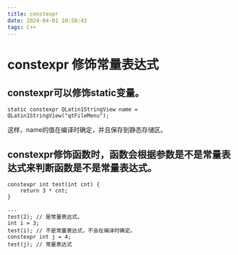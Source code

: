```yaml
---
title: constexpr
date: 2024-04-01 10:58:43
tags: C++
---
```


# constexpr 修饰常量表达式
## constexpr可以修饰static变量。
```
static constexpr QLatin1StringView name = QLatin1StringView("qtFileMenu");
```
这样，name的值在编译时确定，并且保存到静态存储区。
## constexpr修饰函数时，函数会根据参数是不是常量表达式来判断函数是不是常量表达式。
```
constexpr int test(int cnt) {
    return 3 * cnt;
}

...
test(2); // 是常量表达式。
int i = 3;
test(i); // 不是常量表达式，不会在编译时确定。
constexpr int j = 4;
test(j); // 常量表达式
```

